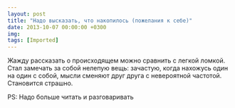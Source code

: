 ```yaml
---
layout: post
title: "Надо высказать, что накопилось (пожелания к себе)"
date: 2013-10-07 00:00:00 +0300
img: 
tags: [Imported]
---
```


Жажду рассказать о происходящем можно сравнить с легкой ломкой. Стал замечать за собой нелепую вещь: зачастую, когда нахожусь один на один с собой, мысли сменяют друг друга с невероятной частотой. Становится страшно. 

PS: Надо больше читать и разговаривать